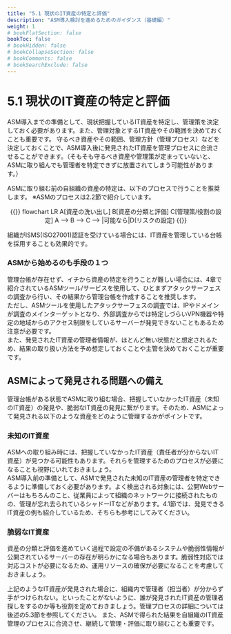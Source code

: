 ```yaml
---
title: "5.1 現状のIT資産の特定と評価"
description: "ASM導入検討を進めるためのガイダンス（基礎編）"
weight: 1
# bookFlatSection: false
bookToc: false
# bookHidden: false
# bookCollapseSection: false
# bookComments: false
# bookSearchExclude: false
---
```

# 5.1 現状のIT資産の特定と評価

ASM導入までの準備として、現状把握しているIT資産を特定し、管理策を決定しておく必要があります。また、管理対象とするIT資産やその範囲を決めておくことも重要です。
守るべき資産やその範囲、管理方針（管理プロセス）などを決定しておくことで、ASM導入後に発見されたIT資産を管理プロセスに合流させることができます。（そもそも守るべき資産や管理策が定まっていないと、ASMに取り組んでも管理者を特定できずに放置されてしまう可能性があります。）

ASMに取り組む前の自組織の資産の特定は、以下のプロセスで行うことを推奨します。
※ASMのプロセスは2.2節で紹介しています。

<center>
{{<mermaid>}}
flowchart LR
    A[資産の洗い出し] 
    B[資産の分類と評価]
    C[管理策/役割の設定]
    A --> B --> C --> |可能なら|D(リスクの設定)
{{</mermaid>}}
</center>

組織がISMS(ISO27001)認証を受けている場合には、IT資産を管理している台帳を採用することも効果的です。

### ASMから始めるのも手段の１つ

管理台帳が存在せず、イチから資産の特定を行うことが難しい場合には、4章で紹介されているASMツール/サービスを使用して、ひとまずアタックサーフェスの調査から行い、その結果から管理台帳を作成することを推奨します。  
ただし、ASMツールを使用したアタックサーフェスの調査では、IPやドメインが調査のメインターゲットとなり、外部調査からでは特定しづらいVPN機器や特定の地域からのアクセス制限をしているサーバーが発見できないこともあるため注意が必要です。  
また、発見されたIT資産の管理者情報が、ほとんど無い状態だと想定されるため、結果の取り扱い方法を予め想定しておくことや主管を決めておくことが重要です。

## ASMによって発見される問題への備え

管理台帳がある状態でASMに取り組む場合、把握していなかったIT資産（未知のIT資産）の発見や、脆弱なIT資産の発見に繋がります。そのため、ASMによって発見される以下のような資産をどのように管理するかがポイントです。

### 未知のIT資産

ASMへの取り組み時には、把握していなかったIT資産（責任者が分からないIT資産）が見つかる可能性もあります。それらを管理するためのプロセスが必要になることも視野にいれておきましょう。  
ASM導入前の準備として、ASMで発見された未知のIT資産の管理者を特定できるように準備しておく必要があります。よく検出される対象には、公開Webサーバーはもちろんのこと、従業員によって組織のネットワークに接続されたものの、管理が忘れ去られているシャドーITなどがあります。4.1節では、発見できるIT資産の例も紹介しているため、そちらも参考にしてみてください。  

### 脆弱なIT資産

資産の分類と評価を進めていく過程で設定の不備があるシステムや脆弱性情報が公開されているサーバーの存在が明らかになる場合もあります。脆弱性対応では対応コストが必要になるため、運用リソースの確保が必要になることを考慮しておきましょう。  

上記のようなIT資産が発見された場合に、組織内で管理者（担当者）が分からず手がつけられない。といったことがないように、誰が発見されたIT資産の管理者探しをするのか等も役割を定めておきましょう。管理プロセスの詳細については後述の5.3節を参照してください。
また、ASMで得られた結果を自組織のIT資産管理のプロセスに合流させ、継続して管理・評価に取り組むことも重要です。
